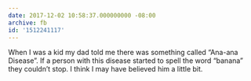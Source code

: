 ```yaml
---
date: 2017-12-02 10:58:37.000000000 -08:00
archive: fb
id: '1512241117'
---
```


When I was a kid my dad told me there was something called “Ana-ana Disease”. If a person with this disease started to spell the word “banana” they couldn’t stop. I think I may have believed him a little bit.
